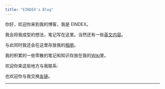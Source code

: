 ```yaml
---
title: "EINDEX's Blog"
---
```


你好，欢迎你来到我的博客，我是 EINDEX。

我会将我成型的想法，笔记写在这里。当然还有一些[英文内容](@/_index.md)。

与此同时我还会在这里存放我的[相册](@/gallery/_index.cn.md)。

我的积累的一些零散的笔记和知识存放在我的[Wiki](https://wiki.eindex.me)里。

欢迎你来这些地方与我联系:
[<iconify-icon icon="bxl:twitter"></iconify-icon>](https://twitter.com/eindex_li)
[<iconify-icon icon="bxl:github"></iconify-icon>](https://github.com/eindex)
[<iconify-icon icon="bxl:telegram"></iconify-icon>](https://t.me/eindex)
[<iconify-icon icon="bx:at"></iconify-icon>](mailto:eindex.me@outlook.com)
[<iconify-icon icon="cib:keybase"></iconify-icon>](https://keybase.io/eindexli)

也欢迎你与我交换[友链](@links.cn.md)。

---
